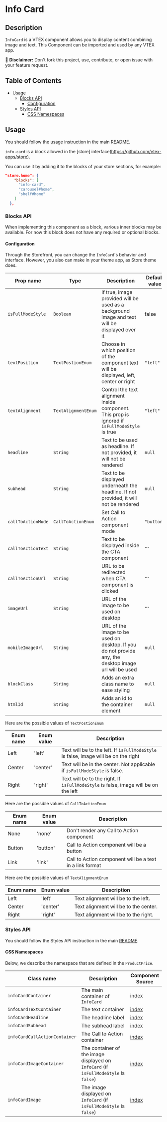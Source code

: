 # Info Card

## Description

`InfoCard` is a VTEX component allows you to display content combining image and text.
This Component can be imported and used by any VTEX app.

:loudspeaker: **Disclaimer:** Don't fork this project, use, contribute, or open issue with your feature request.

## Table of Contents
- [Usage](#usage)
  - [Blocks API](#blocks-api)
    - [Configuration](#configuration)
  - [Styles API](#styles-api)
    - [CSS Namespaces](#css-namespaces)

## Usage

You should follow the usage instruction in the main [README](/README.md#usage).

`info-card` is a block allowed in the [store] interface(https://github.com/vtex-apps/store).

You can use it by adding it to the blocks of your store sections, for example:
```json
"store.home": {
    "blocks": [
      "info-card",
      "carousel#home",
      "shelf#home"
    ]
  },
```

### Blocks API

When implementing this component as a block, various inner blocks may be available.
For now this block does not have any required or optional blocks.

#### Configuration

Through the Storefront, you can change the `InfoCard`'s behavior and interface. However, you also can make in your theme app, as Store theme does.

| Prop name | Type | Description | Default value |
| --------- | ---- | ----------- | ------------- |
| `isFullModeStyle` | `Boolean` | If true, image provided will be used as a background image and text will be displayed over it | false |
| `textPosition` | `TextPostionEnum` | Choose in which position of the component text will be displayed, left, center or right | `"left"` |
| `textAlignment` | `TextAlignmentEnum` | Control the text alignment inside component. This prop is ignored if `isFullModeStyle` is true  | `"left"` |
| `headline` | `String` | Text to be used as headline. If not provided, it will not be rendered | `null` |
| `subhead` | `String` | Text to be displayed underneath the headline. If not provided, it will not be rendered | `null` |
| `callToActionMode` | `CallToActionEnum` | Set Call to Action component mode | `"button"` |
| `callToActionText` | `String` | Text to be displayed inside the CTA component | `""` |
| `callToActionUrl` | `String` | URL to be redirected when CTA component is clicked | `""` |
| `imageUrl` | `String` | URL of the image to be used on desktop | `""` |
| `mobileImageUrl` | `String` |  URL of the image to be used on desktop. If you do not provide any, the desktop image url will be used | `null` |
| `blockClass` | `String` | Adds an extra class name to ease styling | `null` |
| `htmlId` | `String` | Adds an id to the container element | `null` |


Here are the possible values of `TextPostionEnum`

| Enum name | Enum value | Description |
| --------- | ---- | ----------- |
| Left | 'left' | Text will be to the left. If `isFullModeStyle` is false, image will be on the right |
| Center | 'center' | Text will be in the center. Not applicable if `isFullModeStyle` is false. |
| Right | 'right' | Text will be to the right. If `isFullModeStyle` is false, image will be on the left |

Here are the possible values of `CallToActionEnum`

| Enum name | Enum value | Description |
| --------- | ---- | ----------- |
| None | 'none' | Don't render any Call to Action component  |
| Button | 'button' | Call to Action component will be a button |
| Link | 'link' | Call to Action component will be a text in a link format |

Here are the possible values of `TextAlignmentEnum`

| Enum name | Enum value | Description |
| --------- | ---- | ----------- |
| Left | 'left' | Text alignment will be to the left. |
| Center | 'center' | Text alignment will be to the center. |
| Right | 'right' | Text alignment will be to the right. |

### Styles API
You should follow the Styles API instruction in the main [README](/README.md#styles-api).

#### CSS Namespaces
Below, we describe the namespace that are defined in the `ProductPrice`.

| Class name | Description | Component Source |
| ---------- | ----------- | ---------------- |
| `infoCardContainer` | The main container of `InfoCard` | [index](/react/components/InfoCard/index.js) |
| `infoCardTextContainer` | The text container | [index](/react/components/InfoCard/index.js) |
| `infoCardHeadline` | The headline label | [index](/react/components/InfoCard/index.js) | 
| `infoCardSubhead` | The subhead label | [index](/react/components/InfoCard/index.js) |
| `infoCardCallActionContainer` | The Call to Action container | [index](/react/components/InfoCard/CallToAction.js) | 
| `infoCardImageContainer` | The container of the image displayed on `InfoCard` (if `isFullModeStyle` is `false`) | [index](/react/components/InfoCard/index.js) | 
| `infoCardImage` | The image displayed on `InfoCard` (if `isFullModeStyle` is `false`) | [index](/react/components/InfoCard/index.js) | 


